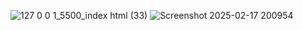 ![127 0 0 1_5500_index html (33)](https://github.com/user-attachments/assets/e1b12a3c-8a64-4e47-9c6e-09ad466741ae)
![Screenshot 2025-02-17 200954](https://github.com/user-attachments/assets/c421f14b-9c9e-4994-813a-0c0363aab7a9)







